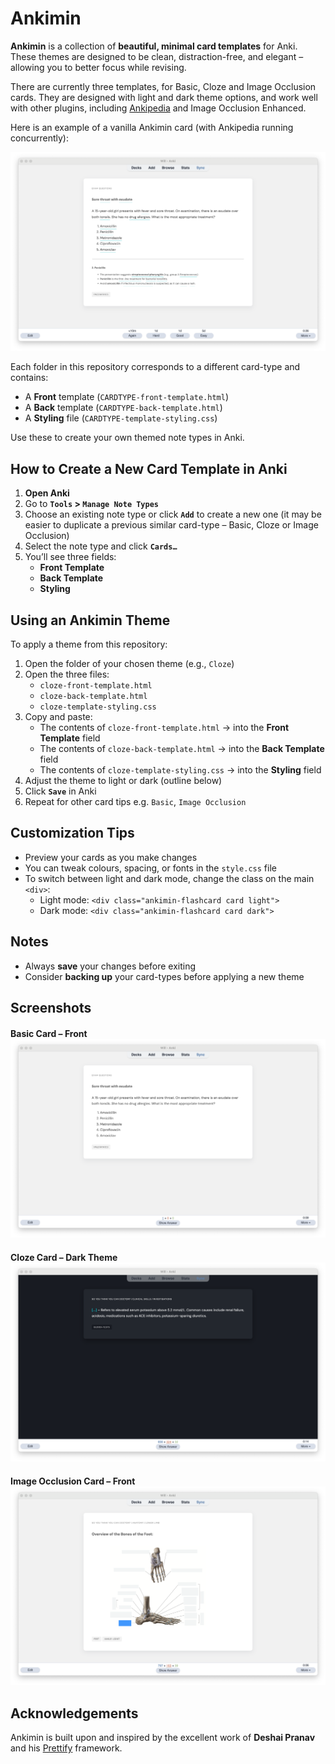 # Ankimin

**Ankimin** is a collection of **beautiful, minimal card templates** for Anki. These themes are designed to be clean, distraction-free, and elegant – allowing you to better focus while revising.

There are currently three templates, for Basic, Cloze and Image Occlusion cards. They are designed with light and dark theme options, and work well with other plugins, including [Ankipedia](https://github.com/ctrlaltwill/ankipedia) and Image Occlusion Enhanced.

Here is an example of a vanilla Ankimin card (with Ankipedia running concurrently):

![Ankimin Basic Card](https://github.com/ctrlaltwill/Ankimin/blob/main/Demo%20Images/Basic-Preview-Back-Plus-Ankipedia.png)

Each folder in this repository corresponds to a different card-type and contains:
- A **Front** template (`CARDTYPE-front-template.html`)
- A **Back** template (`CARDTYPE-back-template.html`)
- A **Styling** file (`CARDTYPE-template-styling.css`)

Use these to create your own themed note types in Anki.

## How to Create a New Card Template in Anki

1. **Open Anki**
2. Go to **`Tools` > `Manage Note Types`**
3. Choose an existing note type or click **`Add`** to create a new one (it may be easier to duplicate a previous similar card-type – Basic, Cloze or Image Occlusion)
4. Select the note type and click **`Cards…`**
5. You’ll see three fields:
   - **Front Template**
   - **Back Template**
   - **Styling**

## Using an Ankimin Theme

To apply a theme from this repository:

1. Open the folder of your chosen theme (e.g., `Cloze`)
2. Open the three files:
   - `cloze-front-template.html`
   - `cloze-back-template.html`
   - `cloze-template-styling.css`
3. Copy and paste:
   - The contents of `cloze-front-template.html` → into the **Front Template** field
   - The contents of `cloze-back-template.html` → into the **Back Template** field
   - The contents of `cloze-template-styling.css` → into the **Styling** field
4. Adjust the theme to light or dark (outline below)
5. Click **`Save`** in Anki
6. Repeat for other card tips e.g. `Basic`, `Image Occlusion`

## Customization Tips

- Preview your cards as you make changes
- You can tweak colours, spacing, or fonts in the `style.css` file
- To switch between light and dark mode, change the class on the main `<div>`:
  - Light mode: `<div class="ankimin-flashcard card light">`
  - Dark mode: `<div class="ankimin-flashcard card dark">`

## Notes

- Always **save** your changes before exiting
- Consider **backing up** your card-types before applying a new theme

## Screenshots

#### Basic Card – Front ![Ankimin Basic Card](https://github.com/ctrlaltwill/Ankimin/blob/main/Demo%20Images/Basic-Preview-Front.png)

#### Cloze Card – Dark Theme ![Ankimin Cloze Card](https://github.com/ctrlaltwill/Ankimin/blob/main/Demo%20Images/Cloze-Preview-Dark.png)

#### Image Occlusion Card – Front ![Ankimin Basic Card](https://github.com/ctrlaltwill/Ankimin/blob/main/Demo%20Images/Occlusion-Preview-1.png)

## Acknowledgements

Ankimin is built upon and inspired by the excellent work of **Deshai Pranav** and his [Prettify](https://github.com/pranavdeshai/anki-prettify) framework. 

